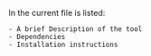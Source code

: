 In the current file is listed:
	
	- A brief Description of the tool
	- Dependencies
	- Installation instructions
